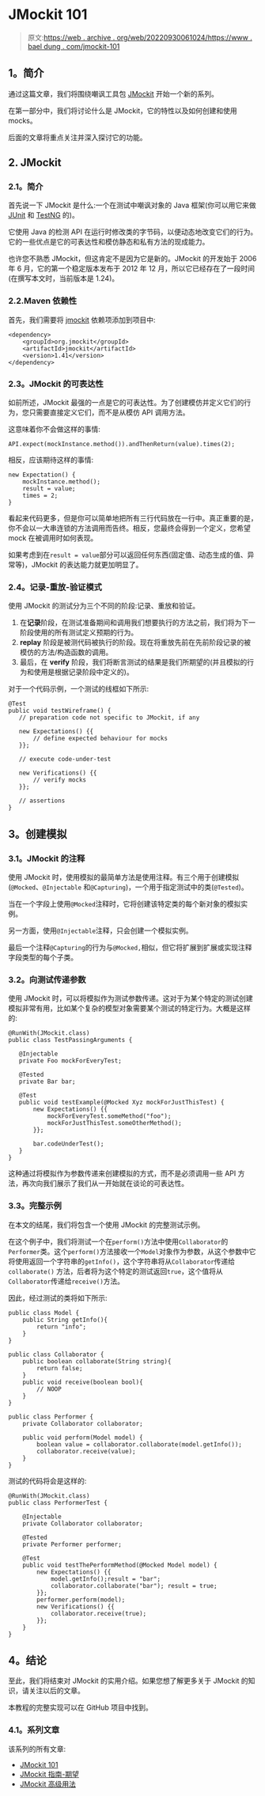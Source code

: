 # JMockit 101

> 原文:[https://web . archive . org/web/20220930061024/https://www . bael dung . com/jmockit-101](https://web.archive.org/web/20220930061024/https://www.baeldung.com/jmockit-101)

## **1。简介**

通过这篇文章，我们将围绕嘲讽工具包 [JMockit](https://web.archive.org/web/20220812064337/https://jmockit.github.io/) 开始一个新的系列。

在第一部分中，我们将讨论什么是 JMockit，它的特性以及如何创建和使用 mocks。

后面的文章将重点关注并深入探讨它的功能。

## **2\. JMockit**

### **2.1。简介**

首先说一下 JMockit 是什么:一个在测试中嘲讽对象的 Java 框架(你可以用它来做 [JUnit](https://web.archive.org/web/20220812064337/http://junit.org/junit4/) 和 [TestNG](https://web.archive.org/web/20220812064337/http://testng.org/doc/index.html) 的)。

它使用 Java 的检测 API 在运行时修改类的字节码，以便动态地改变它们的行为。它的一些优点是它的可表达性和模仿静态和私有方法的现成能力。

也许您不熟悉 JMockit，但这肯定不是因为它是新的。JMockit 的开发始于 2006 年 6 月，它的第一个稳定版本发布于 2012 年 12 月，所以它已经存在了一段时间(在撰写本文时，当前版本是 1.24)。

### 2.2.Maven 依赖性

首先，我们需要将 [jmockit](https://web.archive.org/web/20220812064337/https://search.maven.org/search?q=a:jmockit%20AND%20g:org.jmockit) 依赖项添加到项目中:

```
<dependency> 
    <groupId>org.jmockit</groupId> 
    <artifactId>jmockit</artifactId> 
    <version>1.41</version>
</dependency>
```

### **2.3。JMockit 的可表达性**

如前所述，JMockit 最强的一点是它的可表达性。为了创建模仿并定义它们的行为，您只需要直接定义它们，而不是从模仿 API 调用方法。

这意味着你不会做这样的事情:

```
API.expect(mockInstance.method()).andThenReturn(value).times(2);
```

相反，应该期待这样的事情:

```
new Expectation() {
    mockInstance.method(); 
    result = value; 
    times = 2;
}
```

看起来代码更多，但是你可以简单地把所有三行代码放在一行中。真正重要的是，你不会以一大串连锁的方法调用而告终。相反，您最终会得到一个定义，您希望 mock 在被调用时如何表现。

如果考虑到在`result = value`部分可以返回任何东西(固定值、动态生成的值、异常等)，JMockit 的表达能力就更加明显了。

### **2.4。记录-重放-验证模式**

使用 JMockit 的测试分为三个不同的阶段:记录、重放和验证。

1.  在**记录**阶段，在测试准备期间和调用我们想要执行的方法之前，我们将为下一阶段使用的所有测试定义预期的行为。
2.  **replay** 阶段是被测代码被执行的阶段。现在将重放先前在先前阶段记录的被模仿的方法/构造函数的调用。
3.  最后，在 **verify** 阶段，我们将断言测试的结果是我们所期望的(并且模拟的行为和使用是根据记录阶段中定义的)。

对于一个代码示例，一个测试的线框如下所示:

```
@Test
public void testWireframe() {
   // preparation code not specific to JMockit, if any

   new Expectations() {{ 
       // define expected behaviour for mocks
   }};

   // execute code-under-test

   new Verifications() {{ 
       // verify mocks
   }};

   // assertions
}
```

## **3。创建模拟**

### **3.1。JMockit 的注释**

使用 JMockit 时，使用模拟的最简单方法是使用注释。有三个用于创建模拟(`@Mocked`、`@Injectable` 和`@Capturing`)，一个用于指定测试中的类(`@Tested`)。

当在一个字段上使用`@Mocked`注释时，它将创建该特定类的每个新对象的模拟实例。

另一方面，使用`@Injectable`注释，只会创建一个模拟实例。

最后一个注释`@Capturing`的行为与`@Mocked,`相似，但它将扩展到扩展或实现注释字段类型的每个子类。

### **3.2。向测试传递参数**

使用 JMockit 时，可以将模拟作为测试参数传递。这对于为某个特定的测试创建模拟非常有用，比如某个复杂的模型对象需要某个测试的特定行为。大概是这样的:

```
@RunWith(JMockit.class)
public class TestPassingArguments {

   @Injectable
   private Foo mockForEveryTest;

   @Tested
   private Bar bar;

   @Test
   public void testExample(@Mocked Xyz mockForJustThisTest) {
       new Expectations() {{
           mockForEveryTest.someMethod("foo");
           mockForJustThisTest.someOtherMethod();
       }};

       bar.codeUnderTest();
   }
}
```

这种通过将模拟作为参数传递来创建模拟的方式，而不是必须调用一些 API 方法，再次向我们展示了我们从一开始就在谈论的可表达性。

### **3.3。完整示例**

在本文的结尾，我们将包含一个使用 JMockit 的完整测试示例。

在这个例子中，我们将测试一个在`perform()`方法中使用`Collaborator`的`Performer`类。这个`perform()`方法接收一个`Model`对象作为参数，从这个参数中它将使用返回一个字符串的`getInfo()`，这个字符串将从`Collaborator`传递给`collaborate()` 方法，后者将为这个特定的测试返回`true`，这个值将从`Collaborator`传递给`receive()`方法。

因此，经过测试的类将如下所示:

```
public class Model {
    public String getInfo(){
        return "info";
    }
}

public class Collaborator {
    public boolean collaborate(String string){
        return false;
    }
    public void receive(boolean bool){
        // NOOP
    }
}

public class Performer {
    private Collaborator collaborator;

    public void perform(Model model) {
        boolean value = collaborator.collaborate(model.getInfo());
        collaborator.receive(value);
    }
}
```

测试的代码将会是这样的:

```
@RunWith(JMockit.class)
public class PerformerTest {

    @Injectable
    private Collaborator collaborator;

    @Tested
    private Performer performer;

    @Test
    public void testThePerformMethod(@Mocked Model model) {
        new Expectations() {{
    	    model.getInfo();result = "bar";
    	    collaborator.collaborate("bar"); result = true;
        }};
        performer.perform(model);
        new Verifications() {{
    	    collaborator.receive(true);
        }};
    }
}
```

## **4。结论**

至此，我们将结束对 JMockit 的实用介绍。如果您想了解更多关于 JMockit 的知识，请关注以后的文章。

本教程的完整实现可以在 GitHub 项目中找到。

### **4.1。系列文章**

该系列的所有文章:

*   [JMockit 101](/web/20220812064337/https://www.baeldung.com/jmockit-101)
*   [JMockit 指南-期望](/web/20220812064337/https://www.baeldung.com/jmockit-expectations)
*   [JMockit 高级用法](/web/20220812064337/https://www.baeldung.com/jmockit-advanced-usage)
